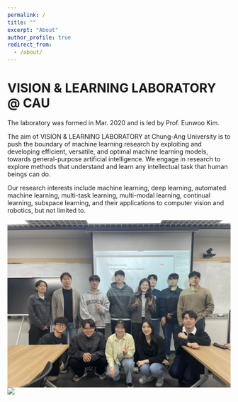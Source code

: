 ```yaml
---
permalink: /
title: ""
excerpt: "About"
author_profile: true
redirect_from: 
  - /about/
---
```




# VISION & LEARNING LABORATORY @ CAU

The laboratory was formed in Mar. 2020 and is led by Prof. Eunwoo Kim.  

The aim of VISION & LEARNING LABORATORY at Chung-Ang University is to push the boundary of machine learning research by exploiting and developing efficient, versatile, and optimal machine learning models, towards general-purpose artificial intelligence.
We engage in research to explore methods that understand and learn any intellectual task that human beings can do.

Our research interests include machine learning, deep learning, automated machine learning, multi-task learning, multi-modal learning, continual learning, subspace learning, and their applications to computer vision and robotics, but not limited to.

<img src='/images/lab_pic_202304.JPG' width="800" align="left" style="margin-right:50px">

<img src='/images/20221124_3.jpg' width="800" align="left" style="margin-right:50px">
